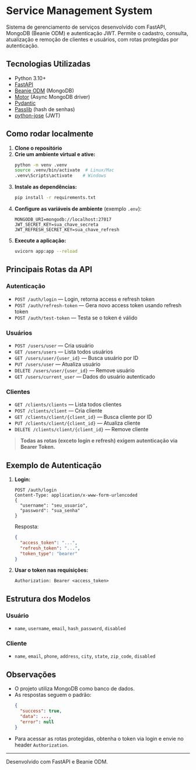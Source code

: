 # Service Management System

Sistema de gerenciamento de serviços desenvolvido com FastAPI, MongoDB (Beanie ODM) e autenticação JWT. Permite o cadastro, consulta, atualização e remoção de clientes e usuários, com rotas protegidas por autenticação.

## Tecnologias Utilizadas
- Python 3.10+
- [FastAPI](https://fastapi.tiangolo.com/)
- [Beanie ODM](https://roman-right.github.io/beanie/) (MongoDB)
- [Motor](https://motor.readthedocs.io/) (Async MongoDB driver)
- [Pydantic](https://docs.pydantic.dev/)
- [Passlib](https://passlib.readthedocs.io/) (hash de senhas)
- [python-jose](https://python-jose.readthedocs.io/) (JWT)

## Como rodar localmente
1. **Clone o repositório**
2. **Crie um ambiente virtual e ative:**
   ```bash
   python -m venv .venv
   source .venv/bin/activate  # Linux/Mac
   .venv\Scripts\activate    # Windows
   ```
3. **Instale as dependências:**
   ```bash
   pip install -r requirements.txt
   ```
4. **Configure as variáveis de ambiente** (exemplo `.env`):
   ```env
   MONGODB_URI=mongodb://localhost:27017
   JWT_SECRET_KEY=sua_chave_secreta
   JWT_REFRESH_SECRET_KEY=sua_chave_refresh
   ```
5. **Execute a aplicação:**
   ```bash
   uvicorn app:app --reload
   ```

## Principais Rotas da API

### Autenticação
- `POST /auth/login` — Login, retorna access e refresh token
- `POST /auth/refresh-token` — Gera novo access token usando refresh token
- `POST /auth/test-token` — Testa se o token é válido

### Usuários
- `POST /users/user` — Cria usuário
- `GET /users/users` — Lista todos usuários
- `GET /users/user/{user_id}` — Busca usuário por ID
- `PUT /users/user` — Atualiza usuário
- `DELETE /users/user/{user_id}` — Remove usuário
- `GET /users/current_user` — Dados do usuário autenticado

### Clientes
- `GET /clients/clients` — Lista todos clientes
- `POST /clients/client` — Cria cliente
- `GET /clients/client/{client_id}` — Busca cliente por ID
- `PUT /clients/client/{client_id}` — Atualiza cliente
- `DELETE /clients/client/{client_id}` — Remove cliente

> **Todas as rotas (exceto login e refresh) exigem autenticação via Bearer Token.**

## Exemplo de Autenticação
1. **Login:**
   ```http
   POST /auth/login
   Content-Type: application/x-www-form-urlencoded
   {
     "username": "seu_usuario",
     "password": "sua_senha"
   }
   ```
   Resposta:
   ```json
   {
     "access_token": "...",
     "refresh_token": "...",
     "token_type": "bearer"
   }
   ```
2. **Usar o token nas requisições:**
   ```http
   Authorization: Bearer <access_token>
   ```

## Estrutura dos Modelos
### Usuário
- `name`, `username`, `email`, `hash_password`, `disabled`

### Cliente
- `name`, `email`, `phone`, `address`, `city`, `state`, `zip_code`, `disabled`

## Observações
- O projeto utiliza MongoDB como banco de dados.
- As respostas seguem o padrão:
  ```json
  {
    "success": true,
    "data": ...,
    "error": null
  }
  ```
- Para acessar as rotas protegidas, obtenha o token via login e envie no header `Authorization`.

---

Desenvolvido com FastAPI e Beanie ODM. 